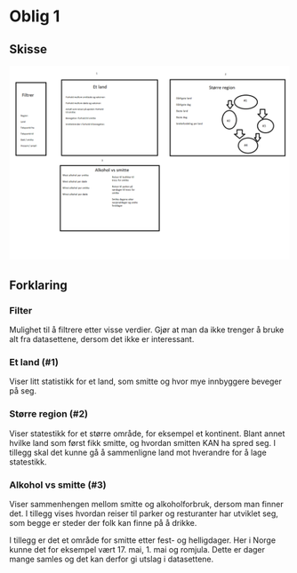 # Oblig 1

## Skisse
![Skisse over nettside](./skisse.png)

## Forklaring

### Filter
Mulighet til å filtrere etter visse verdier. Gjør at man da ikke trenger å bruke alt fra datasettene, dersom det ikke er interessant.

### Et land (#1)
Viser litt statistikk for et land, som smitte og hvor mye innbyggere beveger på seg.

### Større region (#2)
Viser statestikk for et større område, for eksempel et kontinent. Blant annet hvilke land som først fikk smitte, og hvordan smitten KAN ha spred seg. I tillegg skal det kunne gå å sammenligne land mot hverandre for å lage statestikk.


### Alkohol vs smitte (#3)
Viser sammenhengen mellom smitte og alkoholforbruk, dersom man finner det. I tillegg vises hvordan reiser til parker og resturanter har utviklet seg, som begge er steder der folk kan finne på å drikke. 

I tillegg er det et område for smitte etter fest- og helligdager. Her i Norge kunne det for eksempel vært 17. mai, 1. mai og romjula. Dette er dager mange samles og det kan derfor gi utslag i datasettene.